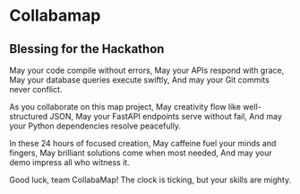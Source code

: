 # Collabamap

## Blessing for the Hackathon

May your code compile without errors,
May your APIs respond with grace,
May your database queries execute swiftly,
And may your Git commits never conflict.

As you collaborate on this map project,
May creativity flow like well-structured JSON,
May your FastAPI endpoints serve without fail,
And may your Python dependencies resolve peacefully.

In these 24 hours of focused creation,
May caffeine fuel your minds and fingers,
May brilliant solutions come when most needed,
And may your demo impress all who witness it.

Good luck, team CollabaMap!
The clock is ticking, but your skills are mighty.
